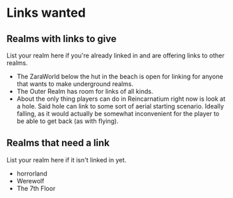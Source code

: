 # Links wanted
## Realms with links to give

List your realm here if you're already linked in and are offering links to other realms.
* The ZaraWorld below the hut in the beach is open for linking for anyone that wants to make underground realms.
* The Outer Realm has room for links of all kinds.
* About the only thing players can do in Reincarnatium right now is look at a hole. Said hole can link to some sort of aerial starting scenario. Ideally falling, as it would actually be somewhat inconvenient for the player to be able to get back (as with flying).

## Realms that need a link

List your realm here if it isn't linked in yet.
* horrorland
* Werewolf
* The 7th Floor